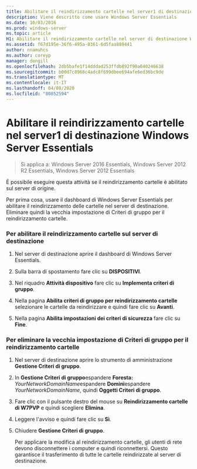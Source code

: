 ```yaml
---
title: Abilitare il reindirizzamento cartelle nel server1 di destinazione Windows Server Essentials
description: Viene descritto come usare Windows Server Essentials
ms.date: 10/03/2016
ms.prod: windows-server
ms.topic: article
H1: Abilitare il reindirizzamento cartelle nel server di destinazione Windows Server Essentials
ms.assetid: f67d195e-36f6-495a-8361-6d5faa889441
author: nnamuhcs
ms.author: coreyp
manager: dongill
ms.openlocfilehash: 2db5bafe1f14dddad253ffdb892f90a040246638
ms.sourcegitcommit: b00d7c8968c4adc8f699dbee694afe6ed36bc9de
ms.translationtype: MT
ms.contentlocale: it-IT
ms.lasthandoff: 04/08/2020
ms.locfileid: "80852594"
---
```

# <a name="enable-folder-redirection-on-the-windows-server-essentials-destination-server1"></a>Abilitare il reindirizzamento cartelle nel server1 di destinazione Windows Server Essentials

>Si applica a: Windows Server 2016 Essentials, Windows Server 2012 R2 Essentials, Windows Server 2012 Essentials

È possibile eseguire questa attività se il reindirizzamento cartelle è abilitato sul server di origine.  
  
 Per prima cosa, usare il dashboard di Windows Server Essentials per abilitare il reindirizzamento delle cartelle nel server di destinazione. Eliminare quindi la vecchia impostazione di Criteri di gruppo per il reindirizzamento cartelle.  
  
### <a name="to-enable-folder-redirection-on-the-destination-server"></a>Per abilitare il reindirizzamento cartelle sul server di destinazione  
  
1.  Nel server di destinazione aprire il dashboard di Windows Server Essentials.  
  
2.  Sulla barra di spostamento fare clic su **DISPOSITIVI**.  
  
3.  Nel riquadro **Attività dispositivo** fare clic su **Implementa criteri di gruppo**.  
  
4.  Nella pagina **Abilita criteri di gruppo per reindirizzamento cartelle** selezionare le cartelle da reindirizzare e quindi fare clic su **Avanti**.  
  
5.  Nella pagina **Abilita impostazioni dei criteri di sicurezza** fare clic su **Fine**.  
  
### <a name="to-delete-the-old-folder-redirection-group-policy-setting"></a>Per eliminare la vecchia impostazione di Criteri di gruppo per il reindirizzamento cartelle  
  
1. Nel server di destinazione aprire lo strumento di amministrazione **Gestione Criteri di gruppo**.  
  
2. In **Gestione Criteri di gruppo**espandere **Foresta:** <em>YourNetworkDomainName</em>espandere **Domini**espandere *YourNetworkDomainName*, quindi **Oggetti Criteri di gruppo**.  
  
3. Fare clic con il pulsante destro del mouse su **Reindirizzamento cartelle di W7PVP** e quindi scegliere **Elimina**.  
  
4. Leggere l'avviso e quindi fare clic su **Sì**.  
  
5. Chiudere **Gestione Criteri di gruppo**.  
  
   Per applicare la modifica al reindirizzamento cartelle, gli utenti di rete devono disconnettere i computer e quindi riconnettersi. Questo garantisce il trasferimento di tutte le cartelle reindirizzate al server di destinazione.
